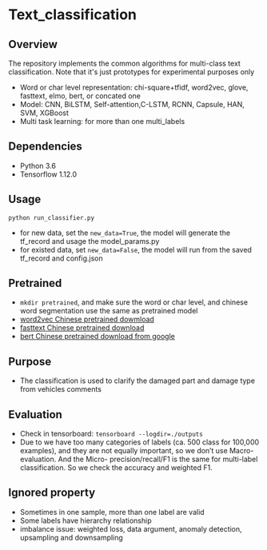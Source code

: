 ﻿# Text_classification

## Overview
The repository implements the common algorithms for multi-class text classification.
Note that it's just prototypes for experimental purposes only

- Word or char level representation: chi-square+tfidf, word2vec, glove, fasttext, elmo, bert, or concated one
- Model: CNN, BiLSTM, Self-attention,C-LSTM, RCNN, Capsule, HAN, SVM, XGBoost
- Multi task learning: for more than one multi_labels

## Dependencies
- Python 3.6
- Tensorflow 1.12.0

## Usage
`python run_classifier.py`
- for new data, set the `new_data=True`, the model will generate the tf_record and usage the model_params.py
- for existed data, set `new_data=False`, the model will run from the saved tf_record and config.json

## Pretrained
- `mkdir pretrained`, and make sure the word or char level, and chinese word segmentation use the same as pretrained model
- [word2vec Chinese pretrained dowmload](https://github.com/Embedding/Chinese-Word-Vectors)
- [fasttext Chinese pretrained download](https://fasttext.cc/docs/en/crawl-vectors.html)
- [bert Chinese pretrained download from google](https://storage.googleapis.com/bert_models/2018_11_03/chinese_L-12_H-768_A-12.zip)

## Purpose
- The classification is used to clarify the damaged part and damage type from vehicles comments

## Evaluation
- Check in tensorboard: `tensorboard --logdir=./outputs`
- Due to we have too many categories of labels (ca. 500 class for 100,000 examples), and they are not equally important, so we don’t use Macro- evaluation. And the Micro- precision/recall/F1 is the same for multi-label classification. So we check the accuracy and weighted F1.

## Ignored property
- Sometimes in one sample, more than one label are valid
- Some labels have hierarchy relationship
- imbalance issue: weighted loss, data argument, anomaly detection, upsampling and downsampling
